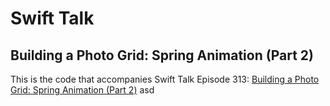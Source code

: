 # Swift Talk
## Building a Photo Grid: Spring Animation (Part 2)

This is the code that accompanies Swift Talk Episode 313: [Building a Photo Grid: Spring Animation (Part 2)](https://talk.objc.io/episodes/S01E313-building-a-photo-grid-spring-animation-part-2)
asd